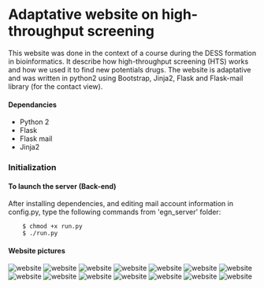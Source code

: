 # Adaptative website on high-throughput screening

This website was done in the context of a course during the DESS formation in bioinformatics. It describe how high-throughput screening (HTS) works and how we used it to find new potentials drugs. The website is adaptative and was written in python2 using Bootstrap, Jinja2, Flask and Flask-mail library (for the contact view).

#### Dependancies
- Python 2
- Flask
- Flask mail
- Jinja2


### Initialization

#### To launch the server (Back-end)
After installing dependencies, and editing mail account information in config.py, type the following commands from 'egn_server' folder:

        $ chmod +x run.py
        $ ./run.py

#### Website pictures

![website](/1.png)
![website](/2.png)
![website](/3.png)
![website](/4.png)
![website](/5.png)
![website](/6.png)
![website](/7.png)
![website](/8.png)
![website](/9.png)
![website](/10.png)
![website](/11.png)
![website](/12.png)
![website](/13.png)
![website](/14.png)

